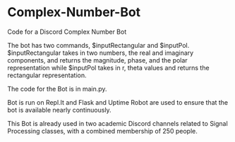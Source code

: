 # Complex-Number-Bot
Code for a Discord Complex Number Bot

The bot has two commands, $inputRectangular and $inputPol. 
$inputRectangular takes in two numbers, the real and imaginary components, and returns the magnitude, phase, and the polar representation while $inputPol takes in r, theta values 
and returns the rectangular representation.

The code for the Bot is in main.py.

Bot is run on Repl.It and Flask and Uptime Robot are used to ensure that the bot is available nearly continuously. 

This Bot is already used in two academic Discord channels related to Signal Processing classes, with a combined membership of 250 people. 
